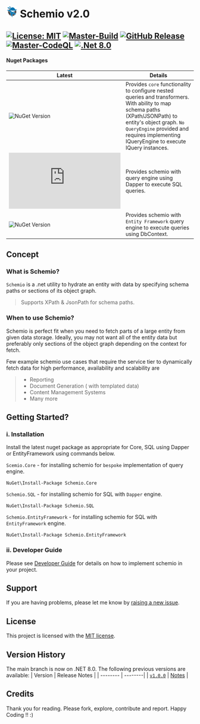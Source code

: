# <img src="https://github.com/CodeShayk/Schemio/blob/master/Images/ninja-icon-16.png" alt="ninja" style="width:30px;"/> Schemio v2.0 
[![License: MIT](https://img.shields.io/badge/License-MIT-yellow.svg)](https://github.com/CodeShayk/Schemio/blob/master/LICENSE.md) 
[![Master-Build](https://github.com/CodeShayk/Schemio/actions/workflows/Build-Master.yml/badge.svg)](https://github.com/CodeShayk/Schemio/actions/workflows/Build-Master.yml) 
[![GitHub Release](https://img.shields.io/github/v/release/CodeShayk/Schemio?logo=github&sort=semver)](https://github.com/CodeShayk/Schemio/releases/latest)
[![Master-CodeQL](https://github.com/CodeShayk/Schemio/actions/workflows/Master-CodeQL.yml/badge.svg)](https://github.com/CodeShayk/Schemio/actions/workflows/Master-CodeQL.yml) 
[![.Net 8.0](https://img.shields.io/badge/.Net-8.0-blue)](https://dotnet.microsoft.com/en-us/download/dotnet/8.0)
--
 #### Nuget Packages
| Latest  | Details | 
| -------- | --------|
| ![NuGet Version](https://img.shields.io/nuget/v/Schemio.Core?style=for-the-badge&label=Schemio.Core&labelColor=green) | Provides `core` functionality to configure nested queries and transformers. With ability to map schema paths (XPath/JSONPath) to entity's object graph. `No QueryEngine` provided and requires implementing IQueryEngine to execute IQuery instances. |
| ![NuGet Version](https://img.shields.io/nuget/v/Schemio.SQL?style=for-the-badge&label=Schemio.SQL&labelColor=green) | Provides schemio with query engine using Dapper to execute SQL queries. |
|![NuGet Version](https://img.shields.io/nuget/v/Schemio.EntityFramework?style=for-the-badge&label=Schemio.EntityFramework&labelColor=green) | Provides schemio with `Entity Framework` query engine to execute queries using DbContext. |

## Concept
### What is Schemio?
`Schemio` is a .net utility to hydrate an entity with data by specifying schema paths or sections of its object graph.
> Supports XPath & JsonPath for schema paths.

### When to use Schemio?
Schemio is perfect fit when you need to fetch parts of a large entity from given data storage. Ideally, you may not want all of the entity data but preferably only sections of the object graph depending on the context for fetch.

Few example schemio use cases that require the service tier to dynamically fetch data for high performance, availability and scalability are
> - Reporting
> - Document Generation ( with templated data)
> - Content Management Systems
> - Many more

## Getting Started?
### i. Installation
Install the latest nuget package as appropriate for Core, SQL using Dapper or EntityFramework using commands below. 

`Scemio.Core` - for installing schemio for `bespoke` implementation of query engine.
```
NuGet\Install-Package Schemio.Core
```
`Schemio.SQL` - for installing schemio for SQL with `Dapper` engine.
```
NuGet\Install-Package Schemio.SQL 
```
`Schemio.EntityFramework` - for installing schemio for SQL with `EntityFramework` engine.
```
NuGet\Install-Package Schemio.EntityFramework
```

### ii. Developer Guide

Please see [Developer Guide](/DeveloperGuide.md) for details on how to implement schemio in your project.

## Support

If you are having problems, please let me know by [raising a new issue](https://github.com/CodeShayk/Schemio/issues/new/choose).

## License

This project is licensed with the [MIT license](LICENSE).

## Version History
The main branch is now on .NET 8.0. The following previous versions are available:
| Version  | Release Notes |
| -------- | --------|
| [`v1.0.0`](https://github.com/CodeShayk/Schemio/tree/v1.0.0) |  [Notes](https://github.com/CodeShayk/Schemio/releases/tag/v1.0.0) |

## Credits
Thank you for reading. Please fork, explore, contribute and report. Happy Coding !! :)




